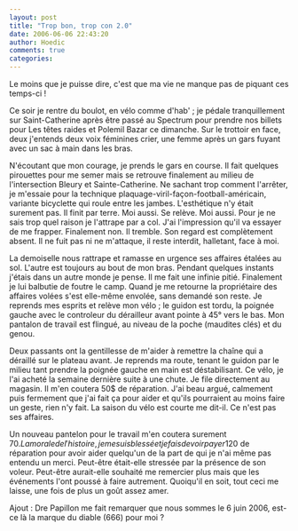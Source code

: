 ```yaml
---
layout: post
title: "Trop bon, trop con 2.0"
date: 2006-06-06 22:43:20
author: Hoedic
comments: true
categories: 
---
```



Le moins que je puisse dire, c'est que ma vie ne manque pas de piquant ces temps-ci !

Ce soir je rentre du boulot, en vélo comme d'hab' ; je pédale tranquillement sur Saint-Catherine après être passé au Spectrum pour prendre nos billets pour Les têtes raides et Polemil Bazar ce dimanche. Sur le trottoir en face, deux j'entends deux voix féminines crier, une femme après un gars fuyant avec un sac à main dans les bras.

N'écoutant que mon courage, je prends le gars en course. Il fait quelques pirouettes pour me semer mais se retrouve finalement au milieu de l'intersection Bleury et Sainte-Catherine. Ne sachant trop comment l'arrêter, je m'essaie pour la technique plaquage-viril-façon-football-américain, variante bicyclette qui roule entre les jambes. L'esthétique n'y était surement pas. Il finit par terre. Moi aussi. Se relève. Moi aussi. Pour je ne sais trop quel raison je l'attrape par a col. J'ai l'impression qu'il va essayer de me frapper. Finalement non. Il tremble. Son regard est complètement absent. Il ne fuit pas ni ne m'attaque, il reste interdit, halletant, face à moi.

La demoiselle nous rattrape et ramasse en urgence ses affaires étalées au sol. L'autre est toujours au bout de mon bras. Pendant quelques instants j'étais dans un autre monde je pense. Il me fait une infinie pitié. Finalement je lui balbutie de foutre le camp. Quand je me retourne la propriétaire des affaires volées s'est elle-même envolée, sans demandé son reste. Je reprends mes esprits et relève mon vélo ; le guidon est tordu, la poignée gauche avec le controleur du dérailleur avant pointe à 45° vers le bas. Mon pantalon de travail est flingué, au niveau de la poche (maudites clés) et du genou.

Deux passants ont la gentillesse de m'aider à remettre la chaîne qui a déraillé sur le plateau avant. Je reprends ma route, tenant le guidon par le milieu tant prendre la poignée gauche en main est déstabilisant. Ce vélo, je l'ai acheté la semaine dernière suite à une chute. Je file directement au magasin. Il m'en coutera 50$ de réparation. J'ai beau argué, calmement puis fermement que j'ai fait ça pour aider et qu'ils pourraient au moins faire un geste, rien n'y fait. La saison du vélo est courte me dit-il. Ce n'est pas ses affaires.

Un nouveau pantelon pour le travail m'en coutera surement 70$. La morale de l'histoire, je me suis blessé et je fais devoir payer 120$ de réparation pour avoir aider quelqu'un de la part de qui je n'ai même pas entendu un merci. Peut-être était-elle stressée par la présence de son voleur. Peut-être aurait-elle souhaité me remercier plus mais que les événements l'ont poussé à faire autrement. Quoiqu'il en soit, tout ceci me laisse, une fois de plus un goût assez amer.

Ajout : Dre Papillon me fait remarquer que nous sommes le 6 juin 2006, est-ce là la marque du diable (666) pour moi ? 